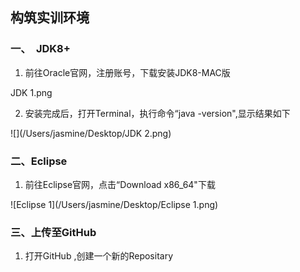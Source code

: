## 构筑实训环境

### 一、　JDK8+

1. 前往Oracle官网，注册账号，下载安装JDK8-MAC版

JDK 1.png

2. 安装完成后，打开Terminal，执行命令“java -version",显示结果如下

![](/Users/jasmine/Desktop/JDK 2.png)

### 二、Eclipse

1. 前往Eclipse官网，点击“Download x86_64"下载

![Eclipse 1](/Users/jasmine/Desktop/Eclipse 1.png)

### 三、上传至GitHub

1. 打开GitHub ,创建一个新的Repositary



